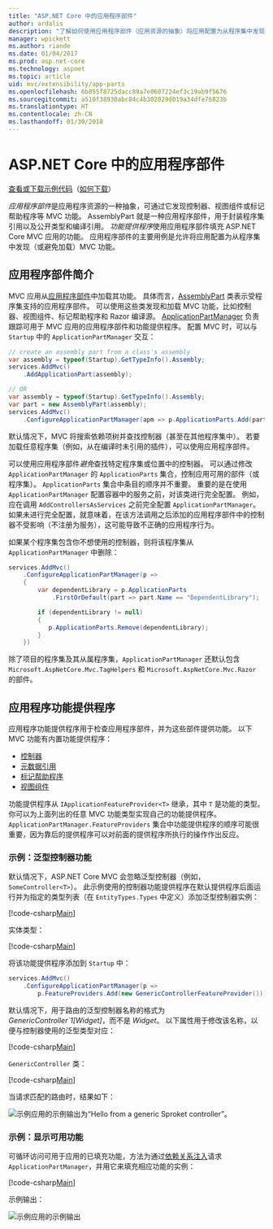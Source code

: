 ```yaml
---
title: "ASP.NET Core 中的应用程序部件"
author: ardalis
description: "了解如何使用应用程序部件（应用资源的抽象）将应用配置为从程序集中发现功能或避免加载功能。"
manager: wpickett
ms.author: riande
ms.date: 01/04/2017
ms.prod: asp.net-core
ms.technology: aspnet
ms.topic: article
uid: mvc/extensibility/app-parts
ms.openlocfilehash: 6b855f8725dacc89a7e0607224ef3c19ab9f5676
ms.sourcegitcommit: a510f38930abc84c4b302029d019a34dfe76823b
ms.translationtype: HT
ms.contentlocale: zh-CN
ms.lasthandoff: 01/30/2018
---
```

# <a name="application-parts-in-aspnet-core"></a>ASP.NET Core 中的应用程序部件

[查看或下载示例代码](https://github.com/aspnet/Docs/tree/master/aspnetcore/mvc/advanced/app-parts/sample)（[如何下载](xref:tutorials/index#how-to-download-a-sample)）

*应用程序部件*是应用程序资源的一种抽象，可通过它发现控制器、视图组件或标记帮助程序等 MVC 功能。 AssemblyPart 就是一种应用程序部件，用于封装程序集引用以及公开类型和编译引用。 *功能提供程序*使用应用程序部件填充 ASP.NET Core MVC 应用的功能。 应用程序部件的主要用例是允许将应用配置为从程序集中发现（或避免加载）MVC 功能。

## <a name="introducing-application-parts"></a>应用程序部件简介

MVC 应用从[应用程序部件](/aspnet/core/api/microsoft.aspnetcore.mvc.applicationparts.applicationpart)中加载其功能。 具体而言，[AssemblyPart](/aspnet/core/api/microsoft.aspnetcore.mvc.applicationparts.assemblypart#Microsoft_AspNetCore_Mvc_ApplicationParts_AssemblyPart) 类表示受程序集支持的应用程序部件。 可以使用这些类发现和加载 MVC 功能，比如控制器、视图组件、标记帮助程序和 Razor 编译源。 [ApplicationPartManager](/aspnet/core/api/microsoft.aspnetcore.mvc.applicationparts.applicationpartmanager) 负责跟踪可用于 MVC 应用的应用程序部件和功能提供程序。 配置 MVC 时，可以与 `Startup` 中的 `ApplicationPartManager` 交互：

```csharp
// create an assembly part from a class's assembly
var assembly = typeof(Startup).GetTypeInfo().Assembly;
services.AddMvc()
    .AddApplicationPart(assembly);

// OR
var assembly = typeof(Startup).GetTypeInfo().Assembly;
var part = new AssemblyPart(assembly);
services.AddMvc()
    .ConfigureApplicationPartManager(apm => p.ApplicationParts.Add(part));
```

默认情况下，MVC 将搜索依赖项树并查找控制器（甚至在其他程序集中）。 若要加载任意程序集（例如，从在编译时未引用的插件），可以使用应用程序部件。

可以使用应用程序部件*避免*查找特定程序集或位置中的控制器。 可以通过修改 `ApplicationPartManager` 的 `ApplicationParts` 集合，控制应用可用的部件（或程序集）。 `ApplicationParts` 集合中条目的顺序并不重要。 重要的是在使用 `ApplicationPartManager` 配置容器中的服务之前，对该类进行完全配置。 例如，应在调用 `AddControllersAsServices` 之前完全配置 `ApplicationPartManager`。 如果未进行完全配置，就意味着，在该方法调用之后添加的应用程序部件中的控制器不受影响（不注册为服务），这可能导致不正确的应用程序行为。

如果某个程序集包含你不想使用的控制器，则将该程序集从 `ApplicationPartManager` 中删除：

```csharp
services.AddMvc()
    .ConfigureApplicationPartManager(p =>
    {
        var dependentLibrary = p.ApplicationParts
            .FirstOrDefault(part => part.Name == "DependentLibrary");

        if (dependentLibrary != null)
        {
           p.ApplicationParts.Remove(dependentLibrary);
        }
    })
```

除了项目的程序集及其从属程序集，`ApplicationPartManager` 还默认包含 `Microsoft.AspNetCore.Mvc.TagHelpers` 和 `Microsoft.AspNetCore.Mvc.Razor` 的部件。

## <a name="application-feature-providers"></a>应用程序功能提供程序

应用程序功能提供程序用于检查应用程序部件，并为这些部件提供功能。 以下 MVC 功能有内置功能提供程序：

* [控制器](https://docs.microsoft.com/aspnet/core/api/microsoft.aspnetcore.mvc.controllers.controllerfeatureprovider)
* [元数据引用](https://docs.microsoft.com/aspnet/core/api/microsoft.aspnetcore.mvc.razor.compilation.metadatareferencefeatureprovider)
* [标记帮助程序](https://docs.microsoft.com/aspnet/core/api/microsoft.aspnetcore.mvc.razor.taghelpers.taghelperfeatureprovider)
* [视图组件](https://docs.microsoft.com/aspnet/core/api/microsoft.aspnetcore.mvc.viewcomponents.viewcomponentfeatureprovider)

功能提供程序从 `IApplicationFeatureProvider<T>` 继承，其中 `T` 是功能的类型。 你可以为上面列出的任意 MVC 功能类型实现自己的功能提供程序。 `ApplicationPartManager.FeatureProviders` 集合中功能提供程序的顺序可能很重要，因为靠后的提供程序可以对前面的提供程序所执行的操作作出反应。

### <a name="sample-generic-controller-feature"></a>示例：泛型控制器功能

默认情况下，ASP.NET Core MVC 会忽略泛型控制器（例如，`SomeController<T>`）。 此示例使用的控制器功能提供程序在默认提供程序后面运行并为指定的类型列表（在 `EntityTypes.Types` 中定义）添加泛型控制器实例：

[!code-csharp[Main](./app-parts/sample/AppPartsSample/GenericControllerFeatureProvider.cs?highlight=13&range=18-36)]

实体类型：

[!code-csharp[Main](./app-parts/sample/AppPartsSample/Model/EntityTypes.cs?range=6-16)]

将该功能提供程序添加到 `Startup` 中：

```csharp
services.AddMvc()
    .ConfigureApplicationPartManager(p => 
        p.FeatureProviders.Add(new GenericControllerFeatureProvider()));
```

默认情况下，用于路由的泛型控制器名称的格式为 *GenericController`1[Widget]*，而不是 *Widget*。 以下属性用于修改该名称，以便与控制器使用的泛型类型对应：

[!code-csharp[Main](./app-parts/sample/AppPartsSample/GenericControllerNameConvention.cs)]

`GenericController` 类：

[!code-csharp[Main](./app-parts/sample/AppPartsSample/GenericController.cs?highlight=5-6)]

当请求匹配的路由时，结果如下：

![示例应用的示例输出为“Hello from a generic Sproket controller”。](app-parts/_static/generic-controller.png)

### <a name="sample-display-available-features"></a>示例：显示可用功能

可循环访问可用于应用的已填充功能，方法为通过[依赖关系注入](../../fundamentals/dependency-injection.md)请求 `ApplicationPartManager`，并用它来填充相应功能的实例：

[!code-csharp[Main](./app-parts/sample/AppPartsSample/Controllers/FeaturesController.cs?highlight=16,25-27)]

示例输出：

![示例应用的示例输出](app-parts/_static/available-features.png)
